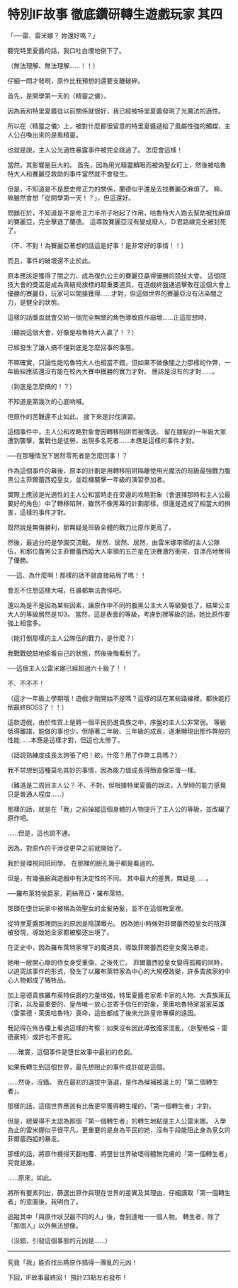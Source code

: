 # 特別IF故事 徹底鑽研轉生遊戲玩家 其四

「──雷、雷米娜？ 妳還好嗎？」

聽完特里夏醬的話，我口吐白煙地倒下了。

（無法理解、無法理解……！！）

仔細一問才發現，原作比我預想的還要支離破碎。

首先，是開學第一天的〈精靈之儀〉。

因為我和特里夏醬從以前關係就很好，我已經被特里夏醬發現了光魔法的適性。

所以在〈精靈之儀〉上，被對什麼都很留意的特里夏醬遞給了風屬性強的觸媒，主人公召喚出來的是風精靈。

也就是說，主人公光適性暴露事件被完全跳過了。
怎麼會這樣！

當然，其影響是巨大的。
首先，因為用光精靈顯眼而被偽聖女盯上，然後被哈魯特大人和賽麗亞救助的事件當然就不會發生。

但是，不知道是不是歷史修正力的關係，蘭德似乎還是去找賽麗亞麻煩了。
嘛、嘛雖然會想「從開學第一天！？」，但這還好。

問題在於，不知道是不是修正力半吊子地起了作用，哈魯特大人跑去幫助被找麻煩的賽麗亞，完全擊退了蘭德。
這導致賽麗亞沒有變成廢人，Ｄ君路線完全被封死了。

（不、不對！為賽麗亞著想的話這是好事！是非常好的事情！！）

而且，事件的破壞還不止於此。

原本應該是獲得了闇之力、成為復仇公主的賽麗亞贏得優勝的競技大會。
這個競技大會的獎盃是成為真結局旗標的超重要道具，在遊戲終盤通過擊敗在這個大會上優勝的賽麗亞，玩家可以間接獲得……才對，但這個世界的賽麗亞沒有沾染闇之力，是健全的狀態。

這樣的話獎盃就會交給一個完全無關的角色導致原作崩壞……正這麼想時，

（聽說這個大會，好像是哈魯特大人贏了！？）

已經發生了讓人搞不懂到底是怎麼回事的事態。

不嘛確實，只論性能哈魯特大人也相當不錯，但如果不做像闇之力那樣的作弊，一年級組應該還沒有能在校內大賽中獲勝的實力才對。
應該是沒有的才對……。

（到底是怎麼搞的！？）

不知道是第幾次的心底吶喊。

但原作的苦難還不止如此。
接下來是討伐演習。

這個事件中，主人公和攻略對象會因轉移陷阱而被傳送。
留在據點的一年級大家遭到襲擊，奮戰也是徒勞，出現多名死者……本應是這樣的事件才對。

──在那種情況下居然零死者是怎麼回事！？

作為這個事件的幕後，原本的計劃是用轉移陷阱隔離使用光魔法的班級最強戰力腹黑公主菲爾蕾西婭皇女，並趁機襲擊一年級的演習參加者。

實際上應該是光適性的主人公和當時走在旁邊的攻略對象（會選擇那時和主人公最要好的角色）中了轉移陷阱，雖然不像黑幕的計劃那樣，但還是造成了相當大的損害，這樣的事件才對。

既然說是無傷勝利，那無疑是班級全體的戰力比原作更高了。

然後，最過分的是學園交流戰。
居然、居然、居然，由雷米娜率領的主人公隊伍，和那位腹黑公主菲爾蕾西婭大人率領的五芒星在決賽激烈衝突，並漂亮地奪得了優勝。

──這、為什麼啊！那樣的話不就直接結局了嗎！！

會忍不住想這樣大喊，任誰都無法責怪吧。

還以為是不是因為某些因素，讓原作中不同的腹黑公主大人等級變低了，結果公主大人的等級居然是103。
當然，這是表面的等級，考慮到裡等級的話，她比原作要強上相當多。

（能打倒那樣的主人公隊伍的戰力，是什麼？）

我戰戰兢兢地偷看自己的狀態，然後後悔看到了。

──這個主人公雷米娜已經超過六十級了！！

不、不不不！

（這才一年級上學期哦！遊戲才剛開始不是嗎？這樣的話在某些路線裡，都快能打倒最終BOSS了！！）

這款遊戲，由於性質上是將一個平民扔進貴族之中，序盤的主人公非常弱。
等級低得離譜，能做的事也少，但隨著二年級、三年級的成長，逐漸顯現出那作弊般的性能……本應是這樣才對，但這也太慘了。

（話說熟練度成長太誇張了吧！欸，什麼？用了作弊工具嗎？）

我不禁想到這種莫名其妙的事情，因為能力值成長得簡直像笨蛋一樣。

（難道是二周目主人公？ 不、不對，但根據特里夏醬的說法，入學時的能力感覺只是普通人程度……）

那樣的話，就是在「我」之前操縱這個身體的人物提升了主人公的等級，並改編了原作吧。

……但是，這也說不通。

因為，對原作的干涉從更早之前就開始了。

我於是環視同班同學。
在那裡的臉孔幾乎都是看過的。

但是，有幾張臉與遊戲中有決定性的不同。
其中最大的差異，無疑是……。

──羅布萊特侯爵家，莉絲蒂亞・羅布萊特。

那頭在墮世玩家中被稱為偽聖女的金髮捲髮，並不在這個教室裡。

從特里夏醬那裡問出的原因是陰謀曝光。
因為她小時候對菲爾蕾西婭皇女的陰謀被發現，導致她全家都被驅逐出境了。

在正史中，因為羅布萊特家埋下的魔道具，導致菲爾蕾西婭皇女魔法暴走。

她唯一敞開心扉的侍女身受重傷，之後死亡。
菲爾蕾西婭皇女變得孤獨的同時，以追究該事件的形式，發生了以羅布萊特家為中心的大規模政變，許多貴族家的中心人物都成了犧牲品。

加上惡德貴族羅布萊特侯爵的力量增強，特里夏醬老家希卡家的人物、大貴族萊瓦汀家，以及最重要的、皇帝唯一放心並寄予信任的對象，萊奧哈魯特家當家英雄〈雷蒙德・萊奧哈魯特〉喪命，這些都成了後來允許皇帝專橫的遠因。

我記得在佈告欄上看過這樣的考察：如果沒有因此導致國家混亂，〈劍聖格倫・雷德豪特〉或許也不會死。

……確實，這個事件是墮世故事中最初的悲劇。

如果我轉生到這個世界，最先想阻止的事件或許就是這個。

……然後，沒錯。
我在最初的選拔中落選，是作為候補被選上的「第二個轉生者」。

那樣的話，這個世界應該有比我更早獲得轉生權的，「第一個轉生者」才對。

但是，總覺得不太認為那個「第一個轉生者」的轉生地點是主人公雷米娜。
入學為止的雷米娜似乎很平凡，更重要的是身為平民的她，沒有手段能阻止身為皇女的菲爾蕾西婭的暴走。

那樣的話，將原作攪得天翻地覆、將墮世世界破壞得體無完膚的「第一個轉生者」究竟是誰。

……原來，如此。

將所有要素列出，篩選出原作與現在世界的差異及其理由，仔細讀取「第一個轉生者」的意圖後，我明白了。

追蹤其中「與原作狀況最不同的人」後，會到達唯一一個人物。
轉生者，除了「那個人」以外無法想像。

（沒錯，引發這個事態的元凶是……）

---

究竟「我」能否找出將原作搞得一團亂的元凶！

下回，IF故事最終回！
預計23點左右發布！